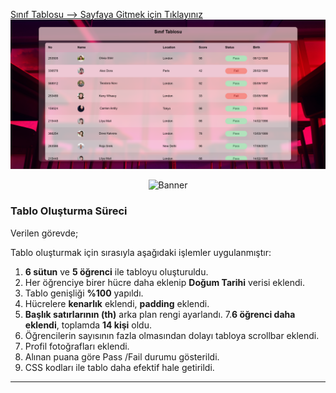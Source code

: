 
[Sınıf Tablosu --> Sayfaya Gitmek için Tıklayınız](http://127.0.0.1:5500/Week-1/exercise_1/sinif_tablosu.html)
![Sınıf Tablosu](./src/sinif_tablosu.png)


<p align="center">
  <img src="./src/class.gif" width="80%" alt="Banner">
</p>

### Tablo Oluşturma Süreci

Verilen görevde;

Tablo oluşturmak için sırasıyla aşağıdaki işlemler uygulanmıştır:

1. **6 sütun** ve **5 öğrenci** ile tabloyu oluşturuldu.
3. Her öğrenciye birer hücre daha eklenip **Doğum Tarihi** verisi eklendi.
4. Tablo genişliği **%100** yapıldı.
5. Hücrelere **kenarlık** eklendi, **padding** eklendi.
6. **Başlık satırlarının (th)** arka plan rengi ayarlandı.
7.**6 öğrenci daha eklendi**, toplamda **14 kişi** oldu.
8. Öğrencilerin sayısının fazla olmasından dolayı tabloya scrollbar eklendi.
7. Profil fotoğrafları eklendi.
8. Alınan puana göre Pass /Fail durumu gösterildi.
9. CSS kodları ile tablo daha efektif hale getirildi.

---